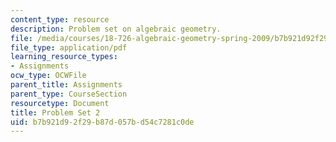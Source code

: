 ```yaml
---
content_type: resource
description: Problem set on algebraic geometry.
file: /media/courses/18-726-algebraic-geometry-spring-2009/b7b921d92f29b87d057bd54c7281c0de_MIT18_726s09_pset02.pdf
file_type: application/pdf
learning_resource_types:
- Assignments
ocw_type: OCWFile
parent_title: Assignments
parent_type: CourseSection
resourcetype: Document
title: Problem Set 2
uid: b7b921d9-2f29-b87d-057b-d54c7281c0de
---
```

